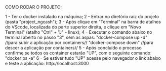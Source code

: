 COMO RODAR O PROJETO:

1 - Ter o docker instalado na máquina;
2 - Entrar no diretório raiz do projeto (pasta "project_ngcash");
3 - Após clique em "Terminal" na barra de atalhos do VScode, localizada do parte superior direita, e clique em "Novo Terminal" (atalho "Ctrl" + "J" - linux);
4 - Executar o comando abaixo no terminal aberto no passo "3", sem as aspas:
    "docker-compose up -d" //para subir a aplicação por containers//
    "docker-compose down" //para descer a aplicação por containers//
5 - Após concluído o processo confirme se todos os container estarão "UP", com o seguinte comando:
    "docker ps -a"
6 - Se estiver tudo "UP" acesse pelo navegador o link abaixo e teste a aplicação:
    http://localhost:3000